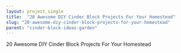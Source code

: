 ```yaml
---
layout: project_single
title:  "20 Awesome DIY Cinder Block Projects For Your Homestead"
slug: "20-awesome-diy-cinder-block-projects-for-your-homestead"
parent: "cinder-block-ideas-garden"
---
```

20 Awesome DIY Cinder Block Projects For Your Homestead